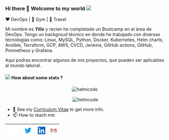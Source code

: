 ### Hi there 👋 Welcome to my world <img src="https://github.com/TheDudeThatCode/TheDudeThatCode/blob/master/Assets/Earth.gif" width="24px">

:heart: DevOps | :black_heart: Gym | :blue_heart: Travel
 
 Mi nombre es ***Yilis*** y recien he completado un Bootcamp en el área de DevOps. Tengo un backgroud técnico en donde he trabajado con diversas técnologias como: Linux, MySQL, Python, Docker, Kubernetes, Helm charts, Ansible, Terraform, GCP, AWS, CI/CD, Jenkins, GitHub actions, GitHub, Prometheus y Grafana.
 
 Aqui podras encontrar algunos de mis proyectos, que pueden ser aplicables al mundo laboral.
 
#### <img src="https://media.giphy.com/media/VgCDAzcKvsR6OM0uWg/giphy.gif" width="50"> How about some stats ?

<p align="center" ><img align="center" src="https://github-readme-stats.vercel.app/api/top-langs?username=yilisnataly&show_icons=true&locale=en&layout=compact&theme=dark" alt="helmcode" /></p>

<p align="center" >&nbsp;<img align="center" src="https://github-readme-stats.vercel.app/api?username=yilisnataly&show_icons=true&theme=dark&locale=en" alt="helmcode" /></p>

- 📝 See my [Curriculum Vitae](https://drive.google.com/file/d/1_lf_DMfEG50b-zNR7f7vXFNDAHWM_KpP/view?usp=sharing) to get more info.
- 📫 How to reach me:

| [<img src="https://raw.githubusercontent.com/Delta456/Delta456/master/img/github.png" alt="github logo" width="34">](https://github.com/yilisnataly) |  [<img src="https://raw.githubusercontent.com/Delta456/Delta456/master/img/twitter.png" alt="twitter logo" width="34">](https://twitter.com/yilis_nataly) |  [<img src="https://github.com/Amchuz/Amchuz/blob/master/linkedin.jpeg" alt="linkedin logo" width="24">](https://www.linkedin.com/in/yilisr/) |  [<img src="https://github.com/Amchuz/Amchuz/blob/master/gmail.jpeg" alt="gmail logo" width="24">](yilis.nataly@gmail.com)
|---|---|---|---|

<!--
**yilisnataly/yilisnataly** is a ✨ _special_ ✨ repository because its `README.md` (this file) appears on your GitHub profile.

Here are some ideas to get you started:

- 🔭 I’m currently working on ...
- 🌱 I’m currently learning ...
- 👯 I’m looking to collaborate on ...
- 🤔 I’m looking for help with ...
- 💬 Ask me about ...
- 📫 How to reach me: ...
- 😄 Pronouns: ...
- ⚡ Fun fact: ...
-->

